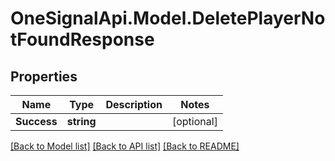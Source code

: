 # OneSignalApi.Model.DeletePlayerNotFoundResponse

## Properties

Name | Type | Description | Notes
------------ | ------------- | ------------- | -------------
**Success** | **string** |  | [optional] 

[[Back to Model list]](../README.md#documentation-for-models) [[Back to API list]](../README.md#documentation-for-api-endpoints) [[Back to README]](../README.md)

